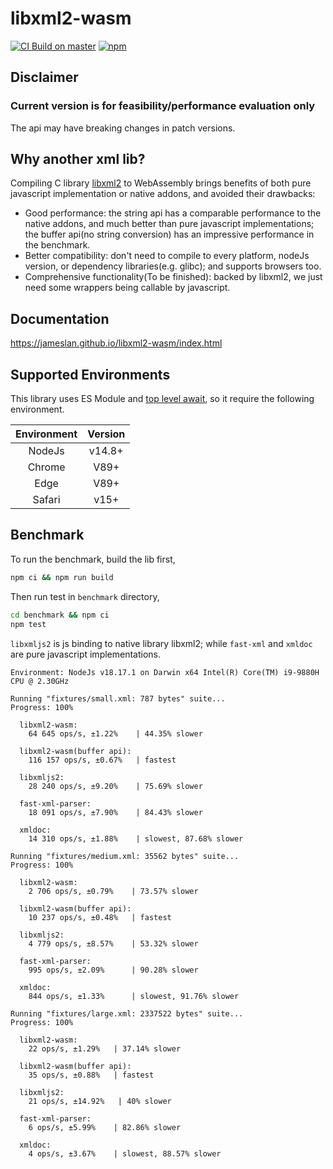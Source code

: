 # libxml2-wasm

[![CI Build on master](https://github.com/jameslan/libxml2-wasm/actions/workflows/build.yml/badge.svg)](https://github.com/jameslan/libxml2-wasm/actions/workflows/build.yml)
[![npm](https://img.shields.io/npm/v/libxml2-wasm?logo=npm)](https://www.npmjs.com/package/libxml2-wasm)

## Disclaimer

### Current version is for feasibility/performance evaluation only

The api may have breaking changes in patch versions.

## Why another xml lib?

Compiling C library [libxml2](https://gitlab.gnome.org/GNOME/libxml2) to WebAssembly
brings benefits of both pure javascript implementation or native addons,
and avoided their drawbacks:

- Good performance: the string api has a comparable performance to the native addons,
and much better than pure javascript implementations;
the buffer api(no string conversion) has an impressive performance in the benchmark.
- Better compatibility: don't need to compile to every platform, nodeJs version,
or dependency libraries(e.g. glibc); and supports browsers too.
- Comprehensive functionality(To be finished): backed by libxml2,
we just need some wrappers being callable by javascript.

## Documentation

https://jameslan.github.io/libxml2-wasm/index.html

## Supported Environments

This library uses ES Module and [top level await](https://caniuse.com/?search=top%20level%20await), so it require the following environment.

|Environment|Version|
|:---:|:---:|
|NodeJs|v14.8+|
|Chrome|V89+|
|Edge|V89+|
|Safari|v15+|

## Benchmark

To run the benchmark, build the lib first,

```sh
npm ci && npm run build
```

Then run test in `benchmark` directory,

```sh
cd benchmark && npm ci
npm test
```

`libxmljs2` is js binding to native library libxml2; while `fast-xml` and `xmldoc` are pure javascript implementations.

```
Environment: NodeJs v18.17.1 on Darwin x64 Intel(R) Core(TM) i9-9880H CPU @ 2.30GHz

Running "fixtures/small.xml: 787 bytes" suite...
Progress: 100%

  libxml2-wasm:
    64 645 ops/s, ±1.22%    | 44.35% slower

  libxml2-wasm(buffer api):
    116 157 ops/s, ±0.67%   | fastest

  libxmljs2:
    28 240 ops/s, ±9.20%    | 75.69% slower

  fast-xml-parser:
    18 091 ops/s, ±7.90%    | 84.43% slower

  xmldoc:
    14 310 ops/s, ±1.88%    | slowest, 87.68% slower

Running "fixtures/medium.xml: 35562 bytes" suite...
Progress: 100%

  libxml2-wasm:
    2 706 ops/s, ±0.79%    | 73.57% slower

  libxml2-wasm(buffer api):
    10 237 ops/s, ±0.48%   | fastest

  libxmljs2:
    4 779 ops/s, ±8.57%    | 53.32% slower

  fast-xml-parser:
    995 ops/s, ±2.09%      | 90.28% slower

  xmldoc:
    844 ops/s, ±1.33%      | slowest, 91.76% slower

Running "fixtures/large.xml: 2337522 bytes" suite...
Progress: 100%

  libxml2-wasm:
    22 ops/s, ±1.29%   | 37.14% slower

  libxml2-wasm(buffer api):
    35 ops/s, ±0.88%   | fastest

  libxmljs2:
    21 ops/s, ±14.92%   | 40% slower

  fast-xml-parser:
    6 ops/s, ±5.99%    | 82.86% slower

  xmldoc:
    4 ops/s, ±3.67%    | slowest, 88.57% slower
```
